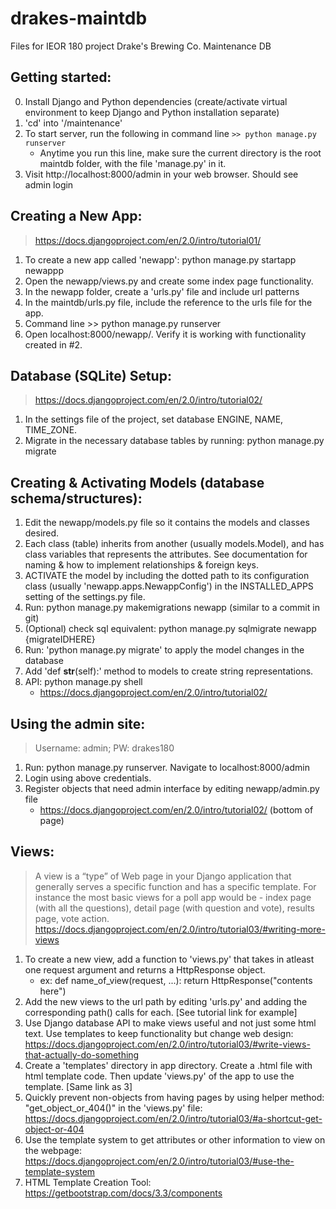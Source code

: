 # drakes-maintdb
Files for IEOR 180 project
Drake's Brewing Co. Maintenance DB

## Getting started:
0. Install Django and Python dependencies (create/activate virtual environment to keep Django and Python installation separate)
1. 'cd' into '/maintenance' 
2. To start server, run the following in command line 
`>> python manage.py runserver`
	- Anytime you run this line, make sure the current directory is the root maintdb folder, with the file 'manage.py' in it.
3. Visit http://localhost:8000/admin in your web browser. Should see admin login

## Creating a New App:
> https://docs.djangoproject.com/en/2.0/intro/tutorial01/
1. To create a new app called 'newapp': python manage.py startapp newappp
2. Open the newapp/views.py and create some index page functionality.
3. In the newapp folder, create a 'urls.py' file and include url patterns
4. In the maintdb/urls.py file, include the reference to the urls file for the app.
5. Command line >> python manage.py runserver
6. Open localhost:8000/newapp/. Verify it is working with functionality created in #2.

## Database (SQLite) Setup: 
> https://docs.djangoproject.com/en/2.0/intro/tutorial02/
1. In the settings file of the project, set database ENGINE, NAME, TIME_ZONE.
2. Migrate in the necessary database tables by running: python manage.py migrate

## Creating & Activating Models (database schema/structures):
1. Edit the newapp/models.py file so it contains the models and classes desired.
2. Each class (table) inherits from another (usually models.Model), and has class variables that represents the attributes. See documentation for naming & how to implement relationships & foreign keys.
3. ACTIVATE the model by including the dotted path to its configuration class (usually  'newapp.apps.NewappConfig') in the INSTALLED_APPS setting of the settings.py file. 
4. Run: python manage.py makemigrations newapp (similar to a commit in git)
5. (Optional) check sql equivalent: python manage.py sqlmigrate newapp {migrateIDHERE}
6. Run: 'python manage.py migrate' to apply the model changes in the database
8. Add 'def __str__(self):' method to models to create string representations.
7. API: python manage.py shell
	- https://docs.djangoproject.com/en/2.0/intro/tutorial02/

## Using the admin site:
> Username: admin; PW: drakes180
1. Run: python manage.py runserver. Navigate to localhost:8000/admin
2. Login using above credentials.
3. Register objects that need admin interface by editing newapp/admin.py file
	- https://docs.djangoproject.com/en/2.0/intro/tutorial02/    (bottom of page)

## Views:
> A view is a “type” of Web page in your Django application that generally serves a specific function and has a specific template. For instance the most basic views for a poll app would be - index page (with all the questions), detail page (with question and vote), results page, vote action.
https://docs.djangoproject.com/en/2.0/intro/tutorial03/#writing-more-views
1. To create a new view, add a function to 'views.py' that takes in atleast one request argument and returns a HttpResponse object.
	- ex: def name_of_view(request, ...): return HttpResponse("contents here")
2. Add the new views to the url path by editing 'urls.py' and adding the corresponding path() calls for each. [See tutorial link for example]
3. Use Django database API to make views useful and not just some html text. Use templates to keep functionality but change web design: https://docs.djangoproject.com/en/2.0/intro/tutorial03/#write-views-that-actually-do-something
4. Create a 'templates' directory in app directory. Create a .html file with html template code. Then update 'views.py' of the app to use the template. [Same link as 3]
5. Quickly prevent non-objects from having pages by using helper method: "get_object_or_404()" in the 'views.py' file: https://docs.djangoproject.com/en/2.0/intro/tutorial03/#a-shortcut-get-object-or-404
6. Use the template system to get attributes or other information to view on the webpage: https://docs.djangoproject.com/en/2.0/intro/tutorial03/#use-the-template-system
7. HTML Template Creation Tool: https://getbootstrap.com/docs/3.3/components



